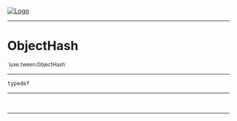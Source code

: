 
[![Logo](../../../images/logo.png)](../../../api/index.html)

---



<h1>ObjectHash</h1>
<small>`luxe.tween.ObjectHash`</small>



---

`typedef`

---

&nbsp;
&nbsp;









---

&nbsp;
&nbsp;
&nbsp;
&nbsp;
